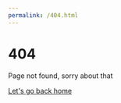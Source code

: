 ```yaml
---
permalink: /404.html
---
```


# 404

Page not found, sorry about that

[Let's go back home](./index.html)
